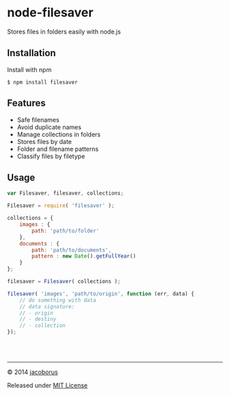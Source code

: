 node-filesaver
==============

Stores files in folders easily with node.js


## Installation

Install with npm
```
$ npm install filesaver
```


## Features

- Safe filenames
- Avoid duplicate names
- Manage collections in folders
- Stores files by date
- Folder and filename patterns
- Classify files by filetype


## Usage

```js
var Filesaver, filesaver, collections;

Filesaver = require( 'filesaver' );

collections = {
	images : {
		path: 'path/to/folder'
	},
	documents : {
		path: 'path/to/documents',
		pattern : new Date().getFullYear()
	}
};

filesaver = Filesaver( collections );

filesaver( 'images', 'path/to/origin', function (err, data) {
	// do something with data
	// data signature:
	// - origin
	// - destiny
	// - collection
});

```

<br><br>

---

© 2014 [jacoborus](https://github.com/jacoborus)

Released under [MIT License](https://raw.github.com/jacoborus/node-filesaver/master/LICENSE)